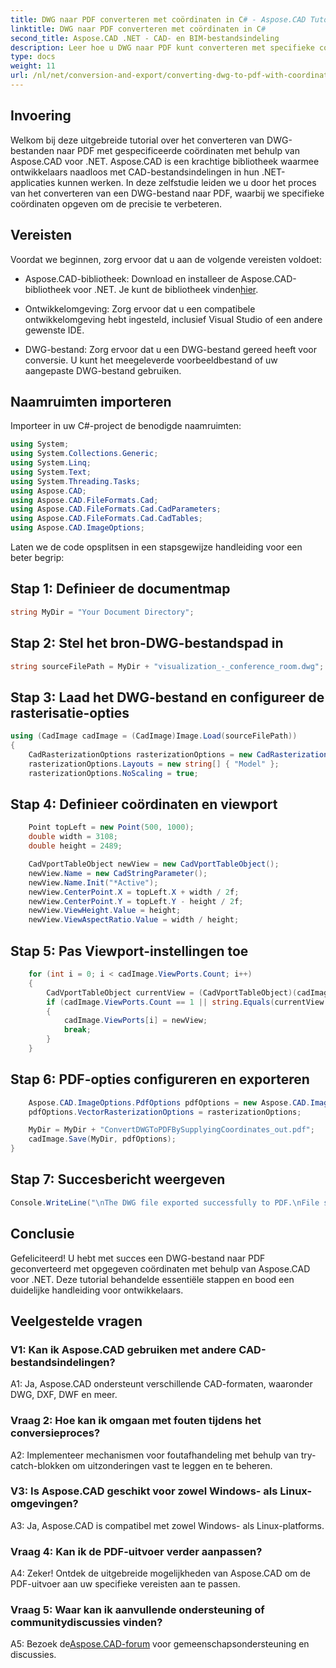```yaml
---
title: DWG naar PDF converteren met coördinaten in C# - Aspose.CAD Tutorial
linktitle: DWG naar PDF converteren met coördinaten in C#
second_title: Aspose.CAD .NET - CAD- en BIM-bestandsindeling
description: Leer hoe u DWG naar PDF kunt converteren met specifieke coördinaten in C# met behulp van Aspose.CAD. Volg onze stapsgewijze handleiding voor nauwkeurige en efficiënte CAD-bestandsconversies.
type: docs
weight: 11
url: /nl/net/conversion-and-export/converting-dwg-to-pdf-with-coordinates/
---
```

## Invoering

Welkom bij deze uitgebreide tutorial over het converteren van DWG-bestanden naar PDF met gespecificeerde coördinaten met behulp van Aspose.CAD voor .NET. Aspose.CAD is een krachtige bibliotheek waarmee ontwikkelaars naadloos met CAD-bestandsindelingen in hun .NET-applicaties kunnen werken. In deze zelfstudie leiden we u door het proces van het converteren van een DWG-bestand naar PDF, waarbij we specifieke coördinaten opgeven om de precisie te verbeteren.

## Vereisten

Voordat we beginnen, zorg ervoor dat u aan de volgende vereisten voldoet:

- Aspose.CAD-bibliotheek: Download en installeer de Aspose.CAD-bibliotheek voor .NET. Je kunt de bibliotheek vinden[hier](https://releases.aspose.com/cad/net/).

- Ontwikkelomgeving: Zorg ervoor dat u een compatibele ontwikkelomgeving hebt ingesteld, inclusief Visual Studio of een andere gewenste IDE.

- DWG-bestand: Zorg ervoor dat u een DWG-bestand gereed heeft voor conversie. U kunt het meegeleverde voorbeeldbestand of uw aangepaste DWG-bestand gebruiken.

## Naamruimten importeren

Importeer in uw C#-project de benodigde naamruimten:

```csharp
using System;
using System.Collections.Generic;
using System.Linq;
using System.Text;
using System.Threading.Tasks;
using Aspose.CAD;
using Aspose.CAD.FileFormats.Cad;
using Aspose.CAD.FileFormats.Cad.CadParameters;
using Aspose.CAD.FileFormats.Cad.CadTables;
using Aspose.CAD.ImageOptions;
```

Laten we de code opsplitsen in een stapsgewijze handleiding voor een beter begrip:

## Stap 1: Definieer de documentmap

```csharp
string MyDir = "Your Document Directory";
```

## Stap 2: Stel het bron-DWG-bestandspad in

```csharp
string sourceFilePath = MyDir + "visualization_-_conference_room.dwg";
```

## Stap 3: Laad het DWG-bestand en configureer de rasterisatie-opties

```csharp
using (CadImage cadImage = (CadImage)Image.Load(sourceFilePath))
{
    CadRasterizationOptions rasterizationOptions = new CadRasterizationOptions();
    rasterizationOptions.Layouts = new string[] { "Model" };
    rasterizationOptions.NoScaling = true;
```

## Stap 4: Definieer coördinaten en viewport

```csharp
    Point topLeft = new Point(500, 1000);
    double width = 3108;
    double height = 2489;

    CadVportTableObject newView = new CadVportTableObject();
    newView.Name = new CadStringParameter();
    newView.Name.Init("*Active");
    newView.CenterPoint.X = topLeft.X + width / 2f;
    newView.CenterPoint.Y = topLeft.Y - height / 2f;
    newView.ViewHeight.Value = height;
    newView.ViewAspectRatio.Value = width / height;
```

## Stap 5: Pas Viewport-instellingen toe

```csharp
    for (int i = 0; i < cadImage.ViewPorts.Count; i++)
    {
        CadVportTableObject currentView = (CadVportTableObject)(cadImage.ViewPorts[i]);
        if (cadImage.ViewPorts.Count == 1 || string.Equals(currentView.Name.Value.ToLowerInvariant(), "*active"))
        {
            cadImage.ViewPorts[i] = newView;
            break;
        }
    }
```

## Stap 6: PDF-opties configureren en exporteren

```csharp
    Aspose.CAD.ImageOptions.PdfOptions pdfOptions = new Aspose.CAD.ImageOptions.PdfOptions();
    pdfOptions.VectorRasterizationOptions = rasterizationOptions;

    MyDir = MyDir + "ConvertDWGToPDFBySupplyingCoordinates_out.pdf";
    cadImage.Save(MyDir, pdfOptions);
}
```

## Stap 7: Succesbericht weergeven

```csharp
Console.WriteLine("\nThe DWG file exported successfully to PDF.\nFile saved at " + MyDir);
```

## Conclusie

Gefeliciteerd! U hebt met succes een DWG-bestand naar PDF geconverteerd met opgegeven coördinaten met behulp van Aspose.CAD voor .NET. Deze tutorial behandelde essentiële stappen en bood een duidelijke handleiding voor ontwikkelaars.

## Veelgestelde vragen

### V1: Kan ik Aspose.CAD gebruiken met andere CAD-bestandsindelingen?

A1: Ja, Aspose.CAD ondersteunt verschillende CAD-formaten, waaronder DWG, DXF, DWF en meer.

### Vraag 2: Hoe kan ik omgaan met fouten tijdens het conversieproces?

A2: Implementeer mechanismen voor foutafhandeling met behulp van try-catch-blokken om uitzonderingen vast te leggen en te beheren.

### V3: Is Aspose.CAD geschikt voor zowel Windows- als Linux-omgevingen?

A3: Ja, Aspose.CAD is compatibel met zowel Windows- als Linux-platforms.

### Vraag 4: Kan ik de PDF-uitvoer verder aanpassen?

A4: Zeker! Ontdek de uitgebreide mogelijkheden van Aspose.CAD om de PDF-uitvoer aan uw specifieke vereisten aan te passen.

### Vraag 5: Waar kan ik aanvullende ondersteuning of communitydiscussies vinden?

A5: Bezoek de[Aspose.CAD-forum](https://forum.aspose.com/c/cad/19) voor gemeenschapsondersteuning en discussies.